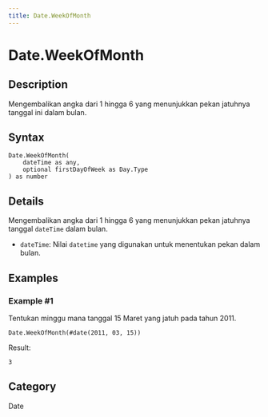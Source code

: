 ```yaml
---
title: Date.WeekOfMonth
---
```


# Date.WeekOfMonth


## Description

Mengembalikan angka dari 1 hingga 6 yang menunjukkan pekan jatuhnya tanggal ini dalam bulan.


## Syntax

```powerquery
Date.WeekOfMonth(
    dateTime as any,
    optional firstDayOfWeek as Day.Type
) as number
```


## Details

Mengembalikan angka dari 1 hingga 6 yang menunjukkan pekan jatuhnya tanggal <code>dateTime</code> dalam bulan. <ul>        <li><code>dateTime</code>: Nilai <code>datetime</code> yang digunakan untuk menentukan pekan dalam bulan.</li>      </ul>


## Examples

### Example #1 
Tentukan minggu mana tanggal 15 Maret yang jatuh pada tahun 2011.
```powerquery
Date.WeekOfMonth(#date(2011, 03, 15))
```

Result: 
```powerquery
3
```




## Category
Date
